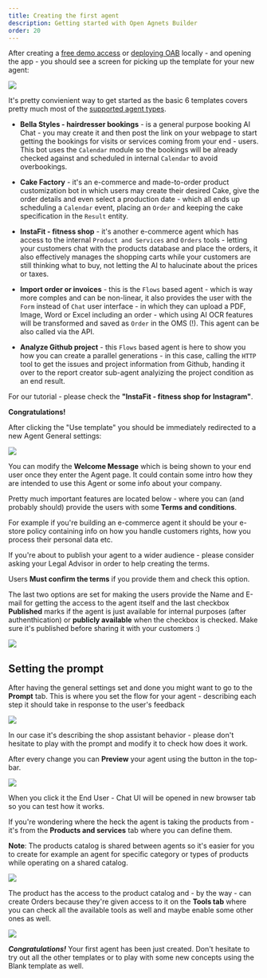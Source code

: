 ```yaml
---
title: Creating the first agent
description: Getting started with Open Agnets Builder
order: 20
---
```


After creating a [free demo access](https://openagentsbuilder.com) or [deploying OAB](../guides/1-getting-started) locally  - and opening the app - you should see a screen for picking up the template for your new agent:

<Image src="../../../assets/templates.png" />

It's pretty convienient way to get started as the basic 6 templates covers pretty much most of the [supported agent types](../2-concepts).

- **Bella Styles - hairdresser bookings** - is a general purpose booking AI Chat - you may create it and then post the link on your webpage to start getting the bookings for visits or services coming from your end - users. This bot uses the `Calendar` module so the bookings will be already checked against and scheduled in internal `Calendar` to avoid overbookings.

- **Cake Factory** - it's an e-commerce and made-to-order product customization bot in which users may create their desired Cake, give the order details and even select a production date - which all ends up scheduling a `Calendar` event, placing an `Order` and keeping the cake specification in the `Result` entity.

- **InstaFit - fitness shop** - it's another e-commerce agent which has access to the internal `Product and Services` and `Orders` tools - letting your customers chat with the products database and place the orders, it also effectively manages the shopping carts while your customers are still thinking what to buy, not letting the AI to halucinate about the prices or taxes.

- **Import order or invoices** - this is the `Flows` based agent - which is way more comples and can be non-linear, it also provides the user with the `Form` instead of `Chat` user interface - in which they can upload a PDF, Image, Word or Excel including an order - which using AI OCR features will be transformed and saved as `Order` in the OMS  (!). This agent can be also called via the API.

- **Analyze Github project** - this `Flows` based agent is here to show you how you can create a parallel generations - in this case, calling the `HTTP` tool to get the issues and project information from Github, handing it over to the report creator sub-agent analyizing the project condition as an end result.


For our tutorial - please check the **"InstaFit - fitness shop for Instagram"**. 

**Congratulations!** 

After clicking the "Use template" you should be immediately redirected to a new Agent General settings:

<Image src="../../../assets/general.png" />

You can modify the **Welcome Message** which is being shown to your end user once they enter the Agent page. It could contain some intro how they are intended to use this Agent or some info about your company.

Pretty much important features are located below - where you can (and probably should) provide the users with some **Terms and conditions**. 

For example if you're building an e-commerce agent it should be your e-store policy containing info on how you handle customers rights, how you process their personal data etc.

If you're about to publish your agent to a wider audience - please consider asking your Legal Advisor in order to help creating the terms.

Users **Must confirm the terms** if you provide them and check this option.

The last two options are set for making the users provide the Name and E-mail for getting the access to the agent itself and the last checkbox **Published** marks if the agent is just available for internal purposes (after authenthication) or **publicly available** when the checkbox is checked. Make sure it's published before sharing it with your customers :)

<Image src="../../../assets/general-bottom.png" />


## Setting the prompt

After having the general settings set and done you might want to go to the **Prompt** tab. This is where you set the flow for your agent - describing each step it should take in response to the user's feedback

<Image src="../../../assets/ai-prompt.png" />

In our case it's describing the shop assistant behavior - please don't hesitate to play with the prompt and modify it to check how does it work.

After every change you can **Preview** your agent using the button in the top-bar.

<Image src="../../../assets/top-bar.png" />

When you click it the End User - Chat UI will be opened in new browser tab so you can test how it works.

If you're wondering where the heck the agent is taking the products from - it's from the **Products and services** tab where you can define them. 

**Note**: The products catalog is shared between agents so it's easier for you to create for example an agent for specific category or types of products while operating on a shared catalog.

<Image src="../../../assets/screenshot-oab-4.png" />

The product has the access to the product catalog and - by the way - can create Orders because they're given access to it on the **Tools tab** where you can check all the available tools as well and maybe enable some other ones as well.

<Image src="../../../assets/tools.png" />


***Congratulations!*** Your first agent has been just created. Don't hesitate to try out all the other templates or to play with some new concepts using the Blank template as well.

